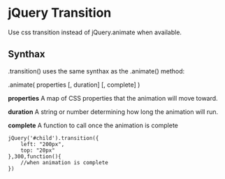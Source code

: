 jQuery Transition
=================

Use css transition instead of jQuery.animate when available.

Synthax
-------

.transition() uses the same synthax as the .animate() method:

.animate( properties [, duration] [, complete] )

**properties** A map of CSS properties that the animation will move toward.

**duration** A string or number determining how long the animation will run.

**complete** A function to call once the animation is complete


	jQuery('#child').transition({
		left: "200px",
		top: "20px"
	},300,function(){
		//when animation is complete
	})
